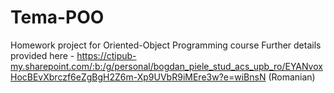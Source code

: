 # Tema-POO

Homework project for Oriented-Object Programming course
Further details provided here - https://ctipub-my.sharepoint.com/:b:/g/personal/bogdan_piele_stud_acs_upb_ro/EYANvoxHocBEvXbrczf6eZgBgH2Z6m-Xp9UVbR9iMEre3w?e=wiBnsN (Romanian)
